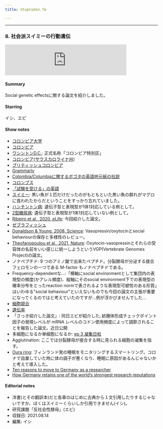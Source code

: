 ```yaml
---
title: StopCodon.fm

---
```

-------
### 8. 社会派スイミーの行動遺伝
<iframe src="https://anchor.fm/stopcodon/embed/episodes/8-e175vns" height="102px" width="400px" frameborder="0" scrolling="no"></iframe>

#### Summary
Social genetic effectsに関する論文を紹介しました。

#### Starring
イシ、エビ

#### Show notes
+ [コロンビア大学](https://ja.wikipedia.org/wiki/コロンビア大学)
+ [コロンビア](https://ja.wikipedia.org/wiki/コロンビア)
+ [ワシントンD.C.](https://ja.wikipedia.org/wiki/ワシントンD.C.): 正式名称「コロンビア特別区」
+ [コロンビア(サウスカロライナ州)](https://ja.wikipedia.org/wiki/コロンビア_(サウスカロライナ州))
+ [ブリティッシュコロンビア](https://ja.wikipedia.org/wiki/ブリティッシュコロンビア)
+ [Grammarly](https://www.grammarly.com/)
+ [Colombia/Columbiaに関するボゴタの英語地元紙の社説](http://thecitypaperbogota.com/opinion/columbia-vs-colombia/1576)
+ [コロンブス](https://ja.wikipedia.org/wiki/クリストファー・コロンブス)
+ [「試験を受ける」の英語](https://www.quora.com/Do-you-write-take-or-give-an-exam)
+ [スイミー](https://www.amazon.co.jp/スイミー―ちいさなかしこいさかなのはなし-レオ・レオニ/dp/4769020015): 黒い魚が１匹だけだったのがもともといた黒い魚の群れがマグロに食われたからだということをすっかり忘れていました。
+ [ハンチントン病](https://ja.wikipedia.org/wiki/ハンチントン病): 遺伝子型と表現型が1体1対応している例として。
+ [2型糖尿病](https://ja.wikipedia.org/wiki/2型糖尿病): 遺伝子型と表現型が1体1対応していない例として。
+ [Ribeiro et al., 2020, eLife](https://elifesciences.org/articles/56973): 今回紹介した論文。
+ [ゼブラフィッシュ](https://ja.wikipedia.org/wiki/ゼブラフィッシュ)
+ [Donaldson & Young, 2008, Science](https://science.sciencemag.org/content/322/5903/900.long): Vasopressin/oxytocinとsocial behaviourの保存と多様性のレビュー。
+ [Theofanopoulou et al., 2021, Nature](https://www.nature.com/articles/s41586-020-03040-7): Oxytocin-vasopressinとそれらの受容体の名前をいい感じに統一しようというVGP(Vertebrate Genomes Project)の論文。
+ ノナペプチド: 9 つのアミノ酸で出来たペプチド。分裂酵母が分泌する接合フェロモンの一つである M-factor もノナペプチドである。
+ Frequency-dependentな…:「横軸にsocial environmentとして集団内の表現型の頻度(かアレル頻度)、縦軸にそのsocial environment下での表現型の確率分布をとったreaction normで表されるような表現型可塑性のある形質」はいわゆる"social behaviour"といえないものでも今回の論文の主張が重要になってくるのではと考えていたのですが…例が浮かびませんでした…
+ [細胞競合](http://leading.lifesciencedb.jp/6-e008)
+ [遺伝率](https://ja.wikipedia.org/wiki/遺伝率)
+ 「さっき紹介した論文」: 同日エビが紹介した､紡錘体形成チェックポイント因子の発現レベルが mRNA レベルのコドン使用頻度によって調節されることを報告した論文。近日公開
+ 多細胞になるか単細胞になるか: [ep 3 凝集日和](https://anchor.fm/stopcodon/episodes/3-e147tnq)
+ Agglutination: ここでは分裂酵母が接合する時に見られる細胞の凝集を指す。
+ [Oura ring](https://ouraring.com/): フィンランド発の睡眠をモニタリングするスマートリング。コロナで自粛していた時に体の調子が悪くなり、睡眠に原因があるんじゃないかと考えて導入した。
+ [Ten reasons to move to Germany as a researcher](https://www.nature.com/articles/d41586-019-00912-5)
+ [How Germany retains one of the world’s strongest research reputations](https://www.nature.com/articles/d41586-020-03318-w)


#### Editorial notes
+ 洋書(とその翻訳本)だと各章のはじめに古典から１文引用したりするじゃないですか、ぼくはスイミーくらいしか引用できません(イシ)。
+ 研究課題「反社会性酵母」(エビ)
+ 収録日: 2021.08.14
+ 編集: イシ
